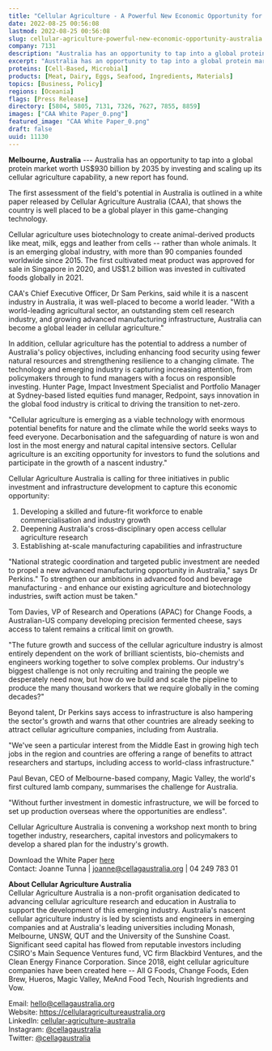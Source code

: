 ```yaml
---
title: "Cellular Agriculture - A Powerful New Economic Opportunity for Australia"
date: 2022-08-25 00:56:08
lastmod: 2022-08-25 00:56:08
slug: cellular-agriculture-powerful-new-economic-opportunity-australia
company: 7131
description: "Australia has an opportunity to tap into a global protein market worth US$930 billion by 2035 by investing and scaling up its cellular agriculture capability, a new report has found."
excerpt: "Australia has an opportunity to tap into a global protein market worth US$930 billion by 2035 by investing and scaling up its cellular agriculture capability, a new report has found."
proteins: [Cell-Based, Microbial]
products: [Meat, Dairy, Eggs, Seafood, Ingredients, Materials]
topics: [Business, Policy]
regions: [Oceania]
flags: [Press Release]
directory: [5804, 5805, 7131, 7326, 7627, 7855, 8859]
images: ["CAA White Paper_0.png"]
featured_image: "CAA White Paper_0.png"
draft: false
uuid: 11130
---
```

**Melbourne, Australia** --- Australia has an opportunity to tap into a
global protein market worth US\$930 billion by 2035 by investing and
scaling up its cellular agriculture capability, a new report has found.

The first assessment of the field's potential in Australia is outlined
in a white paper released by Cellular Agriculture Australia (CAA), that
shows the country is well placed to be a global player in this
game-changing technology.

Cellular agriculture uses biotechnology to create animal-derived
products like meat, milk, eggs and leather from cells -- rather than
whole animals. It is an emerging global industry, with more than 90
companies founded worldwide since 2015. The first cultivated meat
product was approved for sale in Singapore in 2020, and US\$1.2 billion
was invested in cultivated foods globally in 2021.

CAA's Chief Executive Officer, Dr Sam Perkins, said while it is a
nascent industry in Australia, it was well-placed to become a world
leader. "With a world-leading agricultural sector, an outstanding stem
cell research industry, and growing advanced manufacturing
infrastructure, Australia can become a global leader in cellular
agriculture."

In addition, cellular agriculture has the potential to address a number
of Australia's policy objectives, including enhancing food security
using fewer natural resources and strengthening resilience to a changing
climate. The technology and emerging industry is capturing increasing
attention, from policymakers through to fund managers with a focus on
responsible investing. Hunter Page, Impact Investment Specialist and
Portfolio Manager at Sydney-based listed equities fund manager,
Redpoint, says innovation in the global food industry is critical to
driving the transition to net-zero.

"Cellular agriculture is emerging as a viable technology with enormous
potential benefits for nature and the climate while the world seeks ways
to feed everyone. Decarbonisation and the safeguarding of nature is won
and lost in the most energy and natural capital intensive sectors.
Cellular agriculture is an exciting opportunity for investors to fund
the solutions and participate in the growth of a nascent industry."

Cellular Agriculture Australia is calling for three initiatives in
public investment and infrastructure development to capture this
economic opportunity:

1.  Developing a skilled and future-fit workforce to enable
    commercialisation and industry growth
2.  Deepening Australia's cross-disciplinary open access cellular
    agriculture research
3.  Establishing at-scale manufacturing capabilities and infrastructure

"National strategic coordination and targeted public investment are
needed to propel a new advanced manufacturing opportunity in Australia,"
says Dr Perkins." To strengthen our ambitions in advanced food and
beverage manufacturing - and enhance our existing agriculture and
biotechnology industries, swift action must be taken."

Tom Davies, VP of Research and Operations (APAC) for Change Foods, a
Australian-US company developing precision fermented cheese, says access
to talent remains a critical limit on growth.

\"The future growth and success of the cellular agriculture industry is
almost entirely dependent on the work of brilliant scientists,
bio-chemists and engineers working together to solve complex problems.
Our industry\'s biggest challenge is not only recruiting and training
the people we desperately need now, but how do we build and scale the
pipeline to produce the many thousand workers that we require globally
in the coming decades?\"

Beyond talent, Dr Perkins says access to infrastructure is also
hampering the sector's growth and warns that other countries are already
seeking to attract cellular agriculture companies, including from
Australia.

"We've seen a particular interest from the Middle East in growing high
tech jobs in the region and countries are offering a range of benefits
to attract researchers and startups, including access to world-class
infrastructure."

Paul Bevan, CEO of Melbourne-based company, Magic Valley, the world's
first cultured lamb company, summarises the challenge for Australia.

\"Without further investment in domestic infrastructure, we will be
forced to set up production overseas where the opportunities are
endless\".

Cellular Agriculture Australia is convening a workshop next month to
bring together industry, researchers, capital investors and policymakers
to develop a shared plan for the industry's growth.

Download the White Paper
[here](https://cellularagricultureaustralia.org/advocacy/)\
Contact: Joanne Tunna \| <joanne@cellagaustralia.org> \| 04 249 783 01

**About Cellular Agriculture Australia**\
Cellular Agriculture Australia is a non-profit organisation dedicated to
advancing cellular agriculture research and education in Australia to
support the development of this emerging industry. Australia's nascent
cellular agriculture industry is led by scientists and engineers in
emerging companies and at Australia's leading universities including
Monash, Melbourne, UNSW, QUT and the University of the Sunshine Coast.
Significant seed capital has flowed from reputable investors including
CSIRO's Main Sequence Ventures fund, VC firm Blackbird Ventures, and the
Clean Energy Finance Corporation. Since 2018, eight cellular agriculture
companies have been created here -- All G Foods, Change Foods, Eden
Brew, Hueros, Magic Valley, MeAnd Food Tech, Nourish Ingredients and
Vow.

Email: <hello@cellagaustralia.org>\
Website: <https://cellularagricultureaustralia.org>\
LinkedIn:
[cellular-agriculture-australia](https://www.linkedin.com/company/cellular-agriculture-australia/)\
Instagram:
[\@cellagaustralia](https://www.instagram.com/cellagaustralia/)\
Twitter: [\@cellagaustralia](https://twitter.com/CellAgAustralia)
